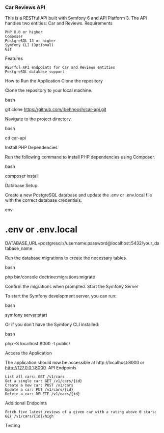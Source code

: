 ### Car Reviews API

This is a RESTful API built with Symfony 6 and API Platform 3. The API handles two entities: Car and Reviews.
Requirements

    PHP 8.0 or higher
    Composer
    PostgreSQL 13 or higher
    Symfony CLI (Optional)
    Git

Features

    RESTful API endpoints for Car and Reviews entities
    PostgreSQL database support

How to Run the Application
Clone the repository

Clone the repository to your local machine.

bash

git clone https://github.com/ibehnoosh/car-api.git

Navigate to the project directory.

bash

cd car-api

Install PHP Dependencies

Run the following command to install PHP dependencies using Composer.

bash

composer install

Database Setup

Create a new PostgreSQL database and update the .env or .env.local file with the correct database credentials.

env

# .env or .env.local
DATABASE_URL=postgresql://username:password@localhost:5432/your_database_name

Run the database migrations to create the necessary tables.

bash

php bin/console doctrine:migrations:migrate

Confirm the migrations when prompted.
Start the Symfony Server

To start the Symfony development server, you can run:

bash

symfony server:start

Or if you don't have the Symfony CLI installed:

bash

php -S localhost:8000 -t public/

Access the Application

The application should now be accessible at http://localhost:8000 or http://127.0.0.1:8000.
API Endpoints

    List all cars: GET /v1/cars
    Get a single car: GET /v1/cars/{id}
    Create a new car: POST /v1/cars
    Update a car: PUT /v1/cars/{id}
    Delete a car: DELETE /v1/cars/{id}

Additional Endpoints

    Fetch five latest reviews of a given car with a rating above 6 stars: GET /v1/cars/{id}/high

Testing